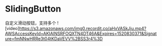 # SlidingButton
自定义滑动按钮，支持多个
![video]https://s3.amazonaws.com/img0.recordit.co/aHxVASkJju.mp4?AWSAccessKeyId=AKIAINSRFOQXTN4DT46A&Expires=1520830371&Signature=fmNNwHRRe3t04tKDaVEVV%2BSS3r4%3D
